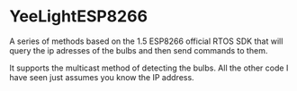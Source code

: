 # YeeLightESP8266

A series of methods based on the 1.5 ESP8266 official RTOS SDK that will query the ip adresses of the bulbs and then send commands to them.

It supports the multicast method of detecting the bulbs. All the other code I have seen just assumes you know the IP address.
